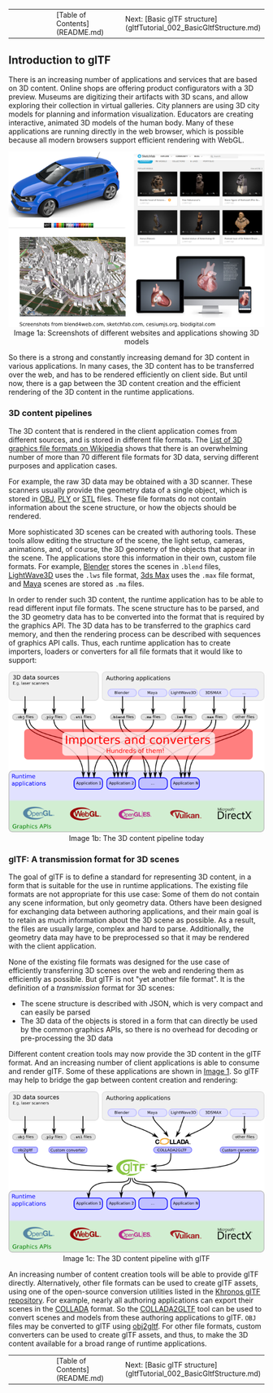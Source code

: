 
<table style="width:100%"><tr>
<td style="width:33%"></td>
<td style="width:33%">[Table of Contents](README.md)</td>
<td style="width:33%">Next: [Basic glTF structure](gltfTutorial_002_BasicGltfStructure.md)</td>
</tr></table>




## Introduction to glTF

There is an increasing number of applications and services that are based on 3D content. Online shops are offering product configurators with a 3D preview. Museums are digitizing their artifacts with 3D scans, and allow exploring their collection in virtual galleries. City planners are using 3D city models for planning and information visualization. Educators are creating interactive, animated 3D models of the human body. Many of these applications are running directly in the web browser, which is possible because all modern browsers support efficient rendering with WebGL.

<p align="center">
<img src="images/applications.png" /><br>
<a name="applications-png"></a>Image 1a: Screenshots of different websites and applications showing 3D models
</p>

So there is a strong and constantly increasing demand for 3D content in various applications. In many cases, the 3D content has to be transferred over the web, and has to be rendered efficiently on client side. But until now, there is a gap between the 3D content creation and the efficient rendering of the 3D content in the runtime applications.


### 3D content pipelines

The 3D content that is rendered in the client application comes from different sources, and is stored in different file formats. The [List of 3D graphics file formats on Wikipedia](https://en.wikipedia.org/wiki/List_of_file_formats#3D_graphics) shows that there is an overwhelming number of more than 70 different file formats for 3D data, serving different purposes and application cases.  

For example, the raw 3D data may be obtained with a 3D scanner. These scanners usually provide the geometry data of a single object, which is stored in [OBJ](https://en.wikipedia.org/wiki/Wavefront_.obj_file), [PLY](https://en.wikipedia.org/wiki/PLY_(file_format)) or [STL](https://en.wikipedia.org/wiki/STL_(file_format)) files. These file formats do not contain information about the scene structure, or how the objects should be rendered.

More sophisticated 3D scenes can be created with authoring tools. These tools allow editing the structure of the scene, the light setup, cameras, animations, and, of course, the 3D geometry of the objects that appear in the scene. The applications store this information in their own, custom file formats. For example, [Blender](https://www.blender.org/) stores the scenes in `.blend` files, [LightWave3D](https://www.lightwave3d.com/) uses the `.lws` file format, [3ds Max](http://www.autodesk.com/3dsmax) uses the `.max` file format, and [Maya](http://www.autodesk.com/maya) scenes are stored as `.ma` files.

In order to render such 3D content, the runtime application has to be able to read different input file formats. The scene structure has to be parsed, and the 3D geometry data has to be converted into the format that is required by the graphics API. The 3D data has to be transferred to the graphics card memory, and then the rendering process can be described with sequences of graphics API calls. Thus, each runtime application has to create importers, loaders or converters for all file formats that it would like to support:

<p align="center">
<img src="images/contentPipeline.png" /><br>
<a name="contentPipeline-png"></a>Image 1b: The 3D content pipeline today
</p>


### glTF: A transmission format for 3D scenes

The goal of glTF is to define a standard for representing 3D content, in a form that is suitable for the use in runtime applications. The existing file formats are not appropriate for this use case: Some of them do not contain any scene information, but only geometry data. Others have been designed for exchanging data between authoring applications, and their main goal is to retain as much information about the 3D scene as possible. As a result, the files are usually large, complex and hard to parse. Additionally, the geometry data may have to be preprocessed so that it may be rendered with the client application.

None of the existing file formats was designed for the use case of efficiently transferring 3D scenes over the web and rendering them as efficiently as possible. But glTF is not "yet another file format". It is the definition of a *transmission* format for 3D scenes:

- The scene structure is described with JSON, which is very compact and can easily be parsed
- The 3D data of the objects is stored in a form that can directly be used by the common graphics APIs, so there is no overhead for decoding or pre-processing the 3D data

Different content creation tools may now provide the 3D content in the glTF format. And an increasing number of client applications is able to consume and render glTF. Some of these applications are shown in [Image 1](#applications-png). So glTF may help to bridge the gap between content creation and rendering:  

<p align="center">
<img src="images/contentPipelineWithGltf.png" /><br>
<a name="contentPipelineWithGltf-png"></a>Image 1c: The 3D content pipeline with glTF
</p>

An increasing number of content creation tools will be able to provide glTF directly. Alternatively, other file formats can be used to create glTF assets, using one of the open-source conversion utilities listed in the [Khronos glTF repository](https://github.com/KhronosGroup/glTF#converters). For example, nearly all authoring applications can export their scenes in the [COLLADA](https://www.khronos.org/collada/) format. So the [COLLADA2GLTF](https://github.com/KhronosGroup/glTF/tree/master/COLLADA2GLTF) tool can be used to convert scenes and models from these authoring applications to glTF. `OBJ` files may be converted to glTF using [obj2gltf](https://github.com/AnalyticalGraphicsInc/obj2gltf). For other file formats, custom converters can be used to create glTF assets, and thus, to make the 3D content available for a broad range of runtime applications.


<table style="width:100%"><tr>
<td style="width:33%"></td>
<td style="width:33%">[Table of Contents](README.md)</td>
<td style="width:33%">Next: [Basic glTF structure](gltfTutorial_002_BasicGltfStructure.md)</td>
</tr></table>
